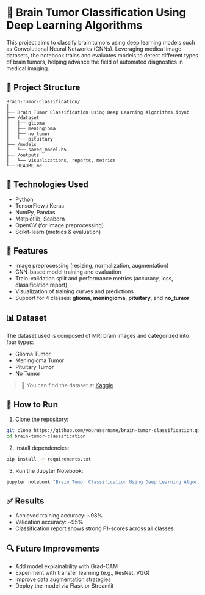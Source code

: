 
# 🧠 Brain Tumor Classification Using Deep Learning Algorithms

This project aims to classify brain tumors using deep learning models such as Convolutional Neural Networks (CNNs). Leveraging medical image datasets, the notebook trains and evaluates models to detect different types of brain tumors, helping advance the field of automated diagnostics in medical imaging.

## 📂 Project Structure

```
Brain-Tumor-Classification/
│
├── Brain Tumor Classification Using Deep Learning Algorithms.ipynb
├── /dataset
│   ├── glioma
│   ├── meningioma
│   ├── no_tumor
│   └── pituitary
├── /models
│   └── saved_model.h5
├── /outputs
│   └── visualizations, reports, metrics
└── README.md
```

## 🧰 Technologies Used

- Python
- TensorFlow / Keras
- NumPy, Pandas
- Matplotlib, Seaborn
- OpenCV (for image preprocessing)
- Scikit-learn (metrics & evaluation)

## 🧪 Features

- Image preprocessing (resizing, normalization, augmentation)
- CNN-based model training and evaluation
- Train-validation split and performance metrics (accuracy, loss, classification report)
- Visualization of training curves and predictions
- Support for 4 classes: **glioma**, **meningioma**, **pituitary**, and **no_tumor**

## 📊 Dataset

The dataset used is composed of MRI brain images and categorized into four types:

- Glioma Tumor
- Meningioma Tumor
- Pituitary Tumor
- No Tumor

> 📌 You can find the dataset at [Kaggle](https://www.kaggle.com/datasets/navoneel/brain-mri-images-for-brain-tumor-detection)

## 🚀 How to Run

1. Clone the repository:

```bash
git clone https://github.com/yourusername/brain-tumor-classification.git
cd brain-tumor-classification
```

2. Install dependencies:

```bash
pip install -r requirements.txt
```

3. Run the Jupyter Notebook:

```bash
jupyter notebook "Brain Tumor Classification Using Deep Learning Algorithms.ipynb"
```

## ✅ Results

- Achieved training accuracy: ~98%
- Validation accuracy: ~95%
- Classification report shows strong F1-scores across all classes

## 🔍 Future Improvements

- Add model explainability with Grad-CAM
- Experiment with transfer learning (e.g., ResNet, VGG)
- Improve data augmentation strategies
- Deploy the model via Flask or Streamlit
